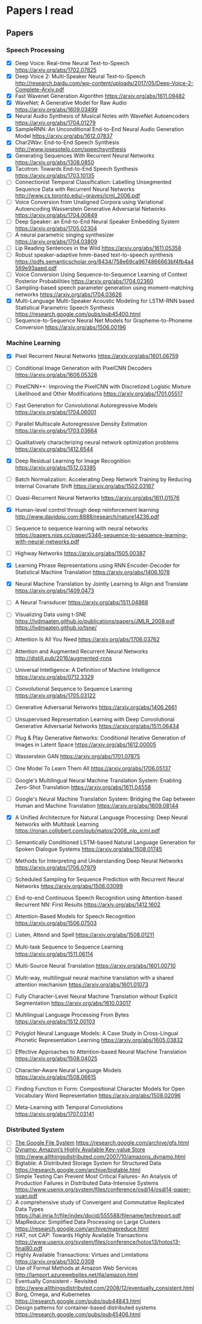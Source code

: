 # Papers I read



## Papers

### Speech Processing

- [x] Deep Voice: Real-time Neural Text-to-Speech  https://arxiv.org/abs/1702.07825
- [x] Deep Voice 2: Multi-Speaker Neural Text-to-Speech http://research.baidu.com/wp-content/uploads/2017/05/Deep-Voice-2-Complete-Arxiv.pdf
- [x] Fast Wavenet Generation Algorithm https://arxiv.org/abs/1611.09482
- [x] WaveNet: A Generative Model for Raw Audio https://arxiv.org/abs/1609.03499
- [x] Neural Audio Synthesis of Musical Notes with WaveNet Autoencoders https://arxiv.org/abs/1704.01279
- [x] SampleRNN: An Unconditional End-to-End Neural Audio Generation Model https://arxiv.org/abs/1612.07837
- [x] Char2Wav: End-to-End Speech Synthesis http://www.josesotelo.com/speechsynthesis
- [x] Generating Sequences With Recurrent Neural Networks https://arxiv.org/abs/1308.0850
- [x] Tacotron: Towards End-to-End Speech Synthesis https://arxiv.org/abs/1703.10135
- [ ] Connectionist Temporal Classification: Labelling Unsegmented Sequence Data with Recurrent Neural Networks http://www.cs.toronto.edu/~graves/icml_2006.pdf
- [ ] Voice Conversion from Unaligned Corpora using Variational Autoencoding Wasserstein Generative Adversarial Networks https://arxiv.org/abs/1704.00849
- [ ] Deep Speaker: an End-to-End Neural Speaker Embedding System https://arxiv.org/abs/1705.02304
- [ ] A neural parametric singing synthesizer https://arxiv.org/abs/1704.03809
- [ ] Lip Reading Sentences in the Wild https://arxiv.org/abs/1611.05358
- [ ] Robust speaker-adaptive hmm-based text-to-speech synthesis https://pdfs.semanticscholar.org/8434/758e69ca9674866663bf4fb4a4569e93aaed.pdf
- [ ] Voice Conversion Using Sequence-to-Sequence Learning of Context Posterior Probabilities https://arxiv.org/abs/1704.02360
- [ ] Sampling-based speech parameter generation using moment-matching networks https://arxiv.org/abs/1704.03626
- [x] Multi-Language Multi-Speaker Acoustic Modeling for LSTM-RNN based Statistical Parametric Speech Synthesis https://research.google.com/pubs/pub45400.html
- [ ] Sequence-to-Sequence Neural Net Models for Grapheme-to-Phoneme Conversion https://arxiv.org/abs/1506.00196

### Machine Learning

- [x] Pixel Recurrent Neural Networks https://arxiv.org/abs/1601.06759
- [ ] Conditional Image Generation with PixelCNN Decoders https://arxiv.org/abs/1606.05328
- [ ] PixelCNN++: Improving the PixelCNN with Discretized Logistic Mixture Likelihood and Other Modifications https://arxiv.org/abs/1701.05517
- [ ] Fast Generation for Convolutional Autoregressive Models https://arxiv.org/abs/1704.06001
- [ ] Parallel Multiscale Autoregressive Density Estimation https://arxiv.org/abs/1703.03664
- [ ] Qualitatively characterizing neural network optimization problems https://arxiv.org/abs/1412.6544
- [x] Deep Residual Learning for Image Recognition https://arxiv.org/abs/1512.03385
- [ ] Batch Normalization: Accelerating Deep Network Training by Reducing Internal Covariate Shift https://arxiv.org/abs/1502.03167
- [ ] Quasi-Recurrent Neural Networks https://arxiv.org/abs/1611.01576
- [x] Human-level control through deep reinforcement learning http://www.davidqiu.com:8888/research/nature14236.pdf
- [ ] Sequence to sequence learning with neural networks https://papers.nips.cc/paper/5346-sequence-to-sequence-learning-with-neural-networks.pdf
- [ ] Highway Networks https://arxiv.org/abs/1505.00387
- [x] Learning Phrase Representations using RNN Encoder-Decoder for Statistical Machine Translation https://arxiv.org/abs/1406.1078
- [x] Neural Machine Translation by Jointly Learning to Align and Translate https://arxiv.org/abs/1409.0473
- [ ] A Neural Transducer https://arxiv.org/abs/1511.04868
- [ ] Visualizing Data using t-SNE https://lvdmaaten.github.io/publications/papers/JMLR_2008.pdf https://lvdmaaten.github.io/tsne/
- [ ] Attention Is All You Need https://arxiv.org/abs/1706.03762
- [ ] Attention and Augmented Recurrent Neural Networks http://distill.pub/2016/augmented-rnns
- [ ] Universal Intelligence: A Definition of Machine Intelligence https://arxiv.org/abs/0712.3329
- [ ] Convolutional Sequence to Sequence Learning https://arxiv.org/abs/1705.03122
- [ ] Generative Adversarial Networks https://arxiv.org/abs/1406.2661
- [ ] Unsupervised Representation Learning with Deep Convolutional Generative Adversarial Networks https://arxiv.org/abs/1511.06434
- [ ] Plug & Play Generative Networks: Conditional Iterative Generation of Images in Latent Space https://arxiv.org/abs/1612.00005
- [ ] Wasserstein GAN https://arxiv.org/abs/1701.07875
- [ ] One Model To Learn Them All https://arxiv.org/abs/1706.05137
- [ ] Google's Multilingual Neural Machine Translation System: Enabling Zero-Shot Translation https://arxiv.org/abs/1611.04558
- [ ] Google's Neural Machine Translation System: Bridging the Gap between Human and Machine Translation https://arxiv.org/abs/1609.08144
- [x] A Unified Architecture for Natural Language Processing:
Deep Neural Networks with Multitask Learning https://ronan.collobert.com/pub/matos/2008_nlp_icml.pdf
- [ ] Semantically Conditioned LSTM-based Natural Language Generation for Spoken Dialogue Systems https://arxiv.org/abs/1508.01745
- [ ] Methods for Interpreting and Understanding Deep Neural Networks https://arxiv.org/abs/1706.07979
- [ ] Scheduled Sampling for Sequence Prediction with Recurrent Neural Networks https://arxiv.org/abs/1506.03099
- [ ] End-to-end Continuous Speech Recognition using Attention-based Recurrent NN: First Results https://arxiv.org/abs/1412.1602
- [ ] Attention-Based Models for Speech Recognition https://arxiv.org/abs/1506.07503
- [ ] Listen, Attend and Spell https://arxiv.org/abs/1508.01211
- [ ] Multi-task Sequence to Sequence Learning https://arxiv.org/abs/1511.06114
- [ ] Multi-Source Neural Translation https://arxiv.org/abs/1601.00710
- [ ] Multi-way, multilingual neural machine translation with a shared attention mechanism https://arxiv.org/abs/1601.01073
- [ ] Fully Character-Level Neural Machine Translation without Explicit Segmentation https://arxiv.org/abs/1610.03017
- [ ] Multilingual Language Processing From Bytes https://arxiv.org/abs/1512.00103
- [ ] Polyglot Neural Language Models: A Case Study in Cross-Lingual Phonetic Representation Learning https://arxiv.org/abs/1605.03832
- [ ] Effective Approaches to Attention-based Neural Machine Translation https://arxiv.org/abs/1508.04025
- [ ] Character-Aware Neural Language Models https://arxiv.org/abs/1508.06615
- [ ] Finding Function in Form: Compositional Character Models for Open Vocabulary Word Representation https://arxiv.org/abs/1508.02096
- [ ] Meta-Learning with Temporal Convolutions https://arxiv.org/abs/1707.03141


### Distributed System

- [ ] [The Google File System](https://github.com/TanUkkii007/blog/blob/master/gfs.md) https://research.google.com/archive/gfs.html
- [ ] [Dynamo: Amazon’s Highly Available Key-value Store](https://github.com/TanUkkii007/blog/blob/master/amazon_dynamo.md) http://www.allthingsdistributed.com/2007/10/amazons_dynamo.html
- [ ] Bigtable: A Distributed Storage System for Structured Data https://research.google.com/archive/bigtable.html
- [ ] Simple Testing Can Prevent Most Critical Failures- An Analysis of Production Failures in Distributed Data-Intensive Systems https://www.usenix.org/system/files/conference/osdi14/osdi14-paper-yuan.pdf
- [ ] A comprehensive study of Convergent and Commutative
Replicated Data Types https://hal.inria.fr/file/index/docid/555588/filename/techreport.pdf
- [ ] MapReduce: Simplified Data Processing on Large Clusters https://research.google.com/archive/mapreduce.html
- [ ] HAT, not CAP: Towards Highly Available Transactions https://www.usenix.org/system/files/conference/hotos13/hotos13-final80.pdf
- [ ] Highly Available Transactions: Virtues and Limitations https://arxiv.org/abs/1302.0309
- [ ] Use of Formal Methods at Amazon Web Services http://lamport.azurewebsites.net/tla/amazon.html
- [ ] Eventually Consistent - Revisited http://www.allthingsdistributed.com/2008/12/eventually_consistent.html
- [ ] Borg, Omega, and Kubernetes  https://research.google.com/pubs/pub44843.html
- [ ] Design patterns for container-based distributed systems https://research.google.com/pubs/pub45406.html
